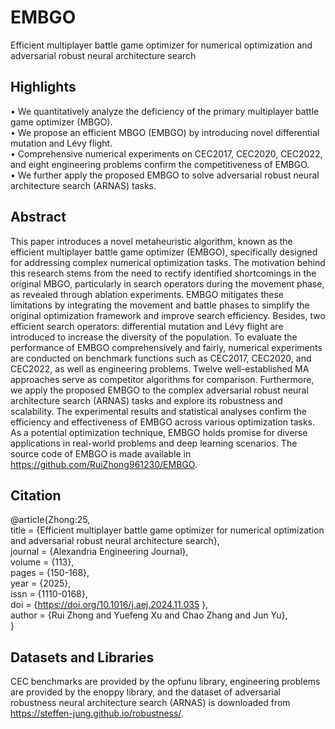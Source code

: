 # EMBGO
Efficient multiplayer battle game optimizer for numerical optimization and adversarial robust neural architecture search

## Highlights
• We quantitatively analyze the deficiency of the primary multiplayer battle game optimizer (MBGO).  
• We propose an efficient MBGO (EMBGO) by introducing novel differential mutation and Lévy flight.  
• Comprehensive numerical experiments on CEC2017, CEC2020, CEC2022, and eight engineering problems confirm the competitiveness of EMBGO.  
• We further apply the proposed EMBGO to solve adversarial robust neural architecture search (ARNAS) tasks.  

## Abstract
This paper introduces a novel metaheuristic algorithm, known as the efficient multiplayer battle game optimizer (EMBGO), specifically designed for addressing complex numerical optimization tasks. The motivation behind this research stems from the need to rectify identified shortcomings in the original MBGO, particularly in search operators during the movement phase, as revealed through ablation experiments. EMBGO mitigates these limitations by integrating the movement and battle phases to simplify the original optimization framework and improve search efficiency. Besides, two efficient search operators: differential mutation and Lévy flight are introduced to increase the diversity of the population. To evaluate the performance of EMBGO comprehensively and fairly, numerical experiments are conducted on benchmark functions such as CEC2017, CEC2020, and CEC2022, as well as engineering problems. Twelve well-established MA approaches serve as competitor algorithms for comparison. Furthermore, we apply the proposed EMBGO to the complex adversarial robust neural architecture search (ARNAS) tasks and explore its robustness and scalability. The experimental results and statistical analyses confirm the efficiency and effectiveness of EMBGO across various optimization tasks. As a potential optimization technique, EMBGO holds promise for diverse applications in real-world problems and deep learning scenarios. The source code of EMBGO is made available in https://github.com/RuiZhong961230/EMBGO.


## Citation
@article{Zhong:25,  
title = {Efficient multiplayer battle game optimizer for numerical optimization and adversarial robust neural architecture search},  
journal = {Alexandria Engineering Journal},  
volume = {113},  
pages = {150-168},  
year = {2025},  
issn = {1110-0168},  
doi = {https://doi.org/10.1016/j.aej.2024.11.035 },  
author = {Rui Zhong and Yuefeng Xu and Chao Zhang and Jun Yu},  
}

## Datasets and Libraries
CEC benchmarks are provided by the opfunu library, engineering problems are provided by the enoppy library, and the dataset of adversarial robustness neural architecture search (ARNAS) is downloaded from https://steffen-jung.github.io/robustness/.
